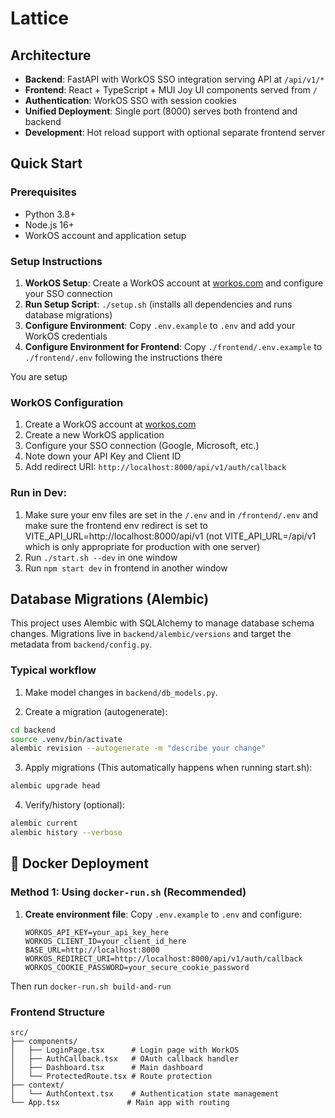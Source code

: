 # Lattice

## Architecture

- **Backend**: FastAPI with WorkOS SSO integration serving API at `/api/v1/*`
- **Frontend**: React + TypeScript + MUI Joy UI components served from `/`
- **Authentication**: WorkOS SSO with session cookies
- **Unified Deployment**: Single port (8000) serves both frontend and backend
- **Development**: Hot reload support with optional separate frontend server

## Quick Start

### Prerequisites

- Python 3.8+
- Node.js 16+
- WorkOS account and application setup

### Setup Instructions

1. **WorkOS Setup**: Create a WorkOS account at [workos.com](https://workos.com) and configure your SSO connection
2. **Run Setup Script**: `./setup.sh` (installs all dependencies and runs database migrations)
3. **Configure Environment**: Copy `.env.example` to `.env` and add your WorkOS credentials
4. **Configure Environment for Frontend**: Copy `./frontend/.env.example` to `./frontend/.env` following the instructions there

You are setup

### WorkOS Configuration

1. Create a WorkOS account at [workos.com](https://workos.com)
2. Create a new WorkOS application
3. Configure your SSO connection (Google, Microsoft, etc.)
4. Note down your API Key and Client ID
5. Add redirect URI: `http://localhost:8000/api/v1/auth/callback`

### Run in Dev:

1. Make sure your env files are set in the `/.env` and in `/frontend/.env` and make sure the frontend env redirect is set to VITE_API_URL=http://localhost:8000/api/v1 (not VITE_API_URL=/api/v1 which is only appropriate for production with one server)
2. Run `./start.sh --dev` in one window
3. Run `npm start dev` in frontend in another window

## Database Migrations (Alembic)

This project uses Alembic with SQLAlchemy to manage database schema changes. Migrations live in `backend/alembic/versions` and target the metadata from `backend/config.py`.

### Typical workflow

1) Make model changes in `backend/db_models.py`.

2) Create a migration (autogenerate):

```bash
cd backend
source .venv/bin/activate
alembic revision --autogenerate -m "describe your change"
```

3) Apply migrations (This automatically happens when running start.sh):

```bash
alembic upgrade head
```

4) Verify/history (optional):

```bash
alembic current
alembic history --verbose
```

## 🐳 Docker Deployment

### Method 1: Using `docker-run.sh` (Recommended)

1. **Create environment file**: Copy `.env.example` to `.env` and configure:

   ```env
   WORKOS_API_KEY=your_api_key_here
   WORKOS_CLIENT_ID=your_client_id_here
   BASE_URL=http://localhost:8000
   WORKOS_REDIRECT_URI=http://localhost:8000/api/v1/auth/callback
   WORKOS_COOKIE_PASSWORD=your_secure_cookie_password
   ```

Then run `docker-run.sh build-and-run`

### Frontend Structure

```
src/
├── components/
│   ├── LoginPage.tsx      # Login page with WorkOS
│   ├── AuthCallback.tsx   # OAuth callback handler
│   ├── Dashboard.tsx      # Main dashboard
│   └── ProtectedRoute.tsx # Route protection
├── context/
│   └── AuthContext.tsx    # Authentication state management
└── App.tsx               # Main app with routing
```
